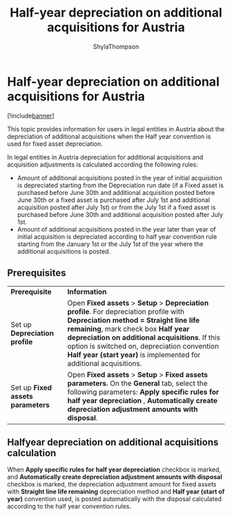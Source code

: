 ﻿---
# required metadata

title: Half-year depreciation on additional acquisitions for Austria
description: This topic provides information for users in legal entities in Austria about the depreciation of additional acquisitions when the Half year convention is used for fixed asset depreciation.
author: ShylaThompson
manager: AnnBe
ms.date: 04/10/2017
ms.topic: article
ms.prod: 
ms.service: Dynamics365Operations
ms.technology: 

# optional metadata

ms.search.form: AssetBook, AssetDepreciationProfile, AssetParameters
# ROBOTS: 
audience: Application User
# ms.devlang: 
ms.reviewer: ShylaThompson
ms.search.scope: Operations, Core
# ms.tgt_pltfrm: 
ms.custom: 272663
ms.assetid: ae5e6f22-aa67-41a1-9e65-549b14f6ee4d
ms.search.region: Austria
# ms.search.industry: 
ms.author: sndray
ms.dyn365.ops.intro: Version 1611
ms.search.validFrom: 2016-11-30

---

# Half-year depreciation on additional acquisitions for Austria

[!include[banner](../includes/banner.md)]


This topic provides information for users in legal entities in Austria about the depreciation of additional acquisitions when the Half year convention is used for fixed asset depreciation.

In legal entities in Austria depreciation for additional acquisitions and acquisition adjustments is calculated according the following rules:

-   Amount of additional acquisitions posted in the year of initial acquisition is depreciated starting from the Depreciation run date (if a Fixed asset is purchased before June 30th and additional acquisition posted before June 30th or a fixed asset is purchased after July 1st and additional acquisition posted after July 1st) or from the July 1st if a fixed asset is purchased before June 30th and additional acquisition posted after July 1st.
-   Amount of additional acquisitions posted in the year later than year of initial acquisition is depreciated according to half year convention rule starting from the January 1st or the July 1st of the year where the additional acquisitions is posted.

## Prerequisites
|                                       |                                                                                                                                                                                                                                                                                                                                                               |
|---------------------------------------|---------------------------------------------------------------------------------------------------------------------------------------------------------------------------------------------------------------------------------------------------------------------------------------------------------------------------------------------------------------|
| **Prerequisite**                      | **Information**                                                                                                                                                                                                                                                                                                                                              |
| Set up **Depreciation profile**       | Open **Fixed assets** &gt; **Setup** &gt; **Depreciation profile**. For depreciation profile with **Depreciation method = Straight line life remaining**, mark check box **Half year depreciation on additional acquisitions**. If this option is switched on, depreciation convention **Half year (start year)** is implemented for additional acquisitions. |
| Set up **Fixed assets parameters**    | Open **Fixed assets** &gt; **Setup** &gt; **Fixed assets parameters.** On the **General** tab, select the following parameters:  **Apply specific rules for half year depreciation** , **Automatically create depreciation adjustment amounts with disposal**.                                                                                  |

## Halfyear depreciation on additional acquisitions calculation
When **Apply specific rules for half year depreciation** checkbox is marked, and **Automatically create depreciation adjustment amounts with disposal** checkbox is marked, the depreciation adjustment amount for fixed assets with **Straight line life remaining** depreciation method and **Half year (start of year)** convention used, is posted automatically with the disposal calculated according to the half year convention rules.



